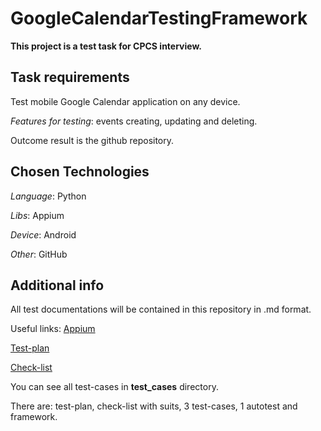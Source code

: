 # GoogleCalendarTestingFramework
__This project is a test task for CPCS interview.__

## Task requirements
Test mobile Google Calendar application on any device.

_Features for testing_: events creating, updating and deleting.

Outcome result is the github repository.

## Chosen Technologies
_Language_: Python

_Libs_: Appium

_Device_: Android

_Other_: GitHub

## Additional info
All test documentations will be contained in this repository in .md format.

Useful links: [Appium](https://appium.io/docs/en/latest/intro/)

[Test-plan](test-plan.md)

[Check-list](check-list.md)

You can see all test-cases in __test_cases__ directory.

There are: test-plan, check-list with suits, 3 test-cases, 1 autotest and framework.
